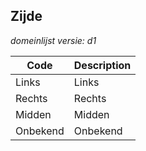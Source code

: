 ## Zijde

*domeinlijst versie: d1* 

 |Code |Description	|
|	---	|	---	|
| Links | Links |
| Rechts | Rechts |
| Midden | Midden |
| Onbekend | Onbekend |
